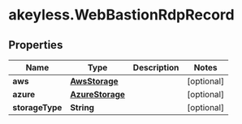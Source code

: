 # akeyless.WebBastionRdpRecord

## Properties

Name | Type | Description | Notes
------------ | ------------- | ------------- | -------------
**aws** | [**AwsStorage**](AwsStorage.md) |  | [optional] 
**azure** | [**AzureStorage**](AzureStorage.md) |  | [optional] 
**storageType** | **String** |  | [optional] 


